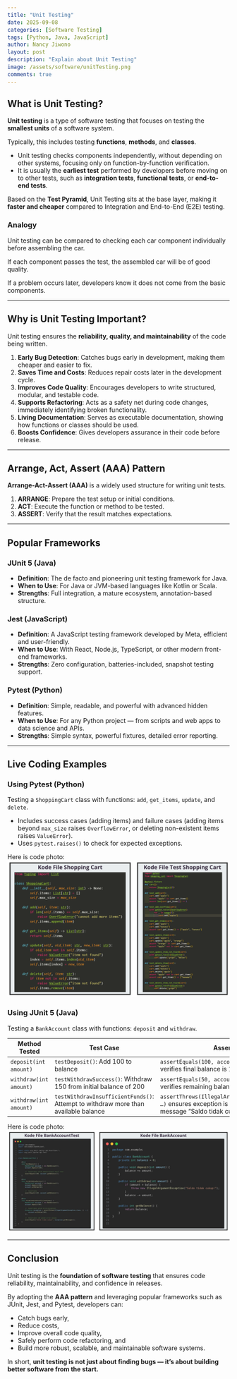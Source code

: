 ```yaml
---
title: "Unit Testing"
date: 2025-09-08
categories: [Software Testing]
tags: [Python, Java, JavaScript]
author: Nancy Jiwono
layout: post
description: "Explain about Unit Testing"
image: /assets/software/unitTesting.png
comments: true
---
```


## What is Unit Testing?

**Unit testing** is a type of software testing that focuses on testing the **smallest units** of a software system.

Typically, this includes testing **functions**, **methods**, and **classes**.

- Unit testing checks components independently, without depending on other systems, focusing only on function-by-function verification.
- It is usually the **earliest test** performed by developers before moving on to other tests, such as **integration tests**, **functional tests**, or **end-to-end tests**.

Based on the **Test Pyramid**, Unit Testing sits at the base layer, making it **faster and cheaper** compared to Integration and End-to-End (E2E) testing.

### Analogy

Unit testing can be compared to checking each car component individually before assembling the car.

If each component passes the test, the assembled car will be of good quality.

If a problem occurs later, developers know it does not come from the basic components.

---

## Why is Unit Testing Important?

Unit testing ensures the **reliability, quality, and maintainability** of the code being written.

1. **Early Bug Detection**: Catches bugs early in development, making them cheaper and easier to fix.
2. **Saves Time and Costs**: Reduces repair costs later in the development cycle.
3. **Improves Code Quality**: Encourages developers to write structured, modular, and testable code.
4. **Supports Refactoring**: Acts as a safety net during code changes, immediately identifying broken functionality.
5. **Living Documentation**: Serves as executable documentation, showing how functions or classes should be used.
6. **Boosts Confidence**: Gives developers assurance in their code before release.

---

## Arrange, Act, Assert (AAA) Pattern

**Arrange-Act-Assert (AAA)** is a widely used structure for writing unit tests.

1. **ARRANGE**: Prepare the test setup or initial conditions.
2. **ACT**: Execute the function or method to be tested.
3. **ASSERT**: Verify that the result matches expectations.

---

## Popular Frameworks

### JUnit 5 (Java)

- **Definition**: The de facto and pioneering unit testing framework for Java.
- **When to Use**: For Java or JVM-based languages like Kotlin or Scala.
- **Strengths**: Full integration, a mature ecosystem, annotation-based structure.

### Jest (JavaScript)

- **Definition**: A JavaScript testing framework developed by Meta, efficient and user-friendly.
- **When to Use**: With React, Node.js, TypeScript, or other modern front-end frameworks.
- **Strengths**: Zero configuration, batteries-included, snapshot testing support.

### Pytest (Python)

- **Definition**: Simple, readable, and powerful with advanced hidden features.
- **When to Use**: For any Python project — from scripts and web apps to data science and APIs.
- **Strengths**: Simple syntax, powerful fixtures, detailed error reporting.

---

## Live Coding Examples

### Using Pytest (Python)

Testing a `ShoppingCart` class with functions: `add`, `get_items`, `update`, and `delete`.

- Includes success cases (adding items) and failure cases (adding items beyond `max_size` raises `OverflowError`, or deleting non-existent items raises `ValueError`).
- Uses `pytest.raises()` to check for expected exceptions.

Here is code photo:
![Pytest](/assets/software/liveCodingUnitTestingPython.png)  

### Using JUnit 5 (Java)

Testing a `BankAccount` class with functions: `deposit` and `withdraw`.

| Method Tested | Test Case | Assertions |
| --- | --- | --- |
| `deposit(int amount)` | `testDeposit()`: Add 100 to balance | `assertEquals(100, account.getBalance())` verifies final balance is 100 |
| `withdraw(int amount)` | `testWithdrawSuccess()`: Withdraw 150 from initial balance of 200 | `assertEquals(50, account.getBalance())` verifies remaining balance is 50 |
| `withdraw(int amount)` | `testWithdrawInsufficientFunds()`: Attempt to withdraw more than available balance | `assertThrows(IllegalArgumentException.class, …)` ensures exception is thrown, with error message “Saldo tidak cukup!” |

Here is code photo: 
![Junit](/assets/software/liveCodingUnitTestingJava.png)  

---

## Conclusion

Unit testing is the **foundation of software testing** that ensures code reliability, maintainability, and confidence in releases.

By adopting the **AAA pattern** and leveraging popular frameworks such as JUnit, Jest, and Pytest, developers can:

- Catch bugs early,
- Reduce costs,
- Improve overall code quality,
- Safely perform code refactoring, and
- Build more robust, scalable, and maintainable software systems.

In short, **unit testing is not just about finding bugs — it’s about building better software from the start.**